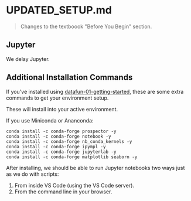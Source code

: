 # UPDATED_SETUP.md 

> Changes to the textboook "Before You Begin" section.

## Jupyter

We delay Jupyter.

## Additional Installation Commands

If you've installed using [datafun-01-getting-started](https://github.com/denisecase/datafun-01-getting-started), 
these are some extra commands to get your environment setup. 

These will install into your active environment. 

If you use Miniconda or Ananconda:

```
conda install -c conda-forge prospector -y
conda install -c conda-forge notebook -y
conda install -c conda-forge nb_conda_kernels -y
conda install -c conda-forge ipympl -y
conda install -c conda-forge jupyterlab -y
conda install -c conda-forge matplotlib seaborn -y
```

After installing, we should be able to run Jupyter notebooks two ways just as we do with scripts:

1. From inside VS Code (using the VS Code server).
2. From the command line in your browser.
